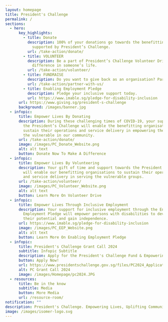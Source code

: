 ```yaml
---
layout: homepage
title: President's Challenge
permalink: /
sections:
  - hero:
      key_highlights:
        - title: Donate
          description: 100% of your donations go towards the benefitting organisations
            supported by President’s Challenge.
          url: /take-action/donate/
        - title: VOLUNTEER
          description: Be a part of President’s Challenge Volunteer Drive and make a
            difference in someone’s life.
          url: /take-action/volunteer/
        - title: FUNDRAISE
          description: Do you want to give back as an organisation? Partner with us.
          url: /take-action/partner-with-us/
        - title: Enabling Employment Pledge
          description: Pledge your inclusive support today.
          url: https://www.imable.sg/pledge-for-disability-inclusion
      url: https://www.giving.sg/president-s-challenge
      background: /images/banner.jpg
  - infopic:
      title: Empower Lives By Donating
      description: During these challenging times of COVID-19, your support towards
        the President’s Challenge will enable the benefitting organisations to
        sustain their operations and service delivery in empowering the lives of
        the vulnerable in our community.
      url: /take-action/donate/
      image: /images/PC_Donate_Website.png
      alt: alt text
      button: Donate Now To Make A Difference
  - infopic:
      title: Empower Lives By Volunteering
      description: Your gift of time and support towards the President’s Challenge
        will enable our benefitting organisations to sustain their operations
        and service delivery in serving the vulnerable groups.
      url: /take-action/volunteer/
      image: /images/PC_Volunteer_Website.png
      alt: alt text
      button: Learn More On Volunteer Drive
  - infopic:
      title: Empower Lives Through Inclusive Employment
      description: Your support for inclusive employment through the Enabling
        Employment Pledge will empower persons with disabilities to develop
        their potential and gain independence.
      url: https://www.imable.sg/pledge-for-disability-inclusion
      image: /images/PC_EEP_Website.png
      alt: alt text
      button: Learn More On Enabling Employment Pledge
  - infopic:
      title: President's Challenge Grant Call 2024
      subtitle: Infopic Subtitle
      description: Apply for the President's Challenge Fund & Empowering for Life Fund now.
      button: Apply Now!
      url: https://www.presidentschallenge.gov.sg/files/PC2024_Application_Form.pdf
      alt: PC Grant Call 2024
      image: /images/Homepage/pc2024.JPG
  - resources:
      title: Be in the know
      subtitle: Media
      button: More Media
      url: /resource-room/
notification: ""
description: President's Challenge. Empowering Lives, Uplifting Communities.
image: /images/isomer-logo.svg
---
```

